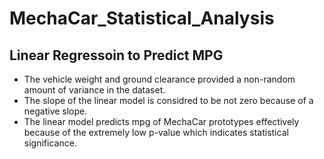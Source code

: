 # MechaCar_Statistical_Analysis
## Linear Regressoin to Predict MPG
- The vehicle weight and ground clearance provided a non-random amount of variance in the dataset.
- The slope of the linear model is considred to be not zero because of a negative slope. 
- The linear model predicts mpg of MechaCar prototypes effectively because of the extremely low p-value which indicates statistical significance.

